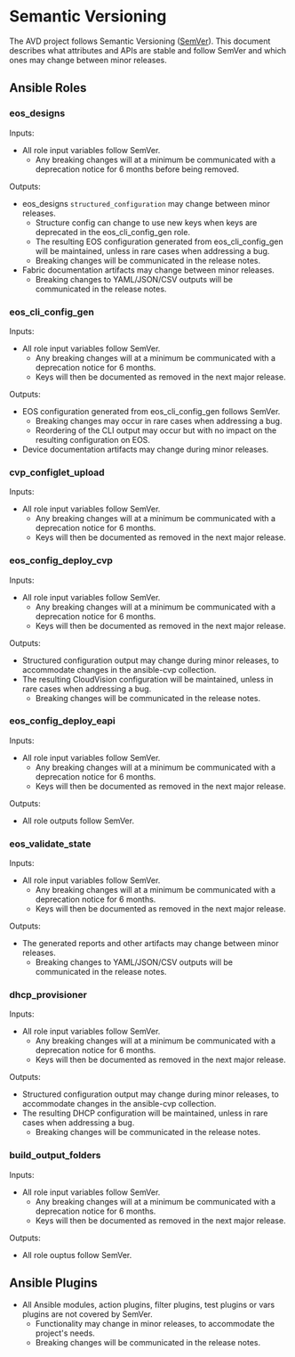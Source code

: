 <!--
  ~ Copyright (c) 2023 Arista Networks, Inc.
  ~ Use of this source code is governed by the Apache License 2.0
  ~ that can be found in the LICENSE file.
  -->

# Semantic Versioning

The AVD project follows Semantic Versioning ([SemVer](https://semver.org/)).
This document describes what attributes and APIs are stable and follow SemVer and which ones may change between minor releases.

## Ansible Roles

### eos_designs

Inputs:

- All role input variables follow SemVer.
  - Any breaking changes will at a minimum be communicated with a deprecation notice for 6 months before being removed.

Outputs:

- eos_designs `structured_configuration` may change between minor releases.
  - Structure config can change to use new keys when keys are deprecated in the eos_cli_config_gen role.
  - The resulting EOS configuration generated from eos_cli_config_gen will be maintained, unless in rare cases when addressing a bug.
  - Breaking changes will be communicated in the release notes.
- Fabric documentation artifacts may change between minor releases.
  - Breaking changes to YAML/JSON/CSV outputs will be communicated in the release notes.

### eos_cli_config_gen

Inputs:

- All role input variables follow SemVer.
  - Any breaking changes will at a minimum be communicated with a deprecation notice for 6 months.
  - Keys will then be documented as removed in the next major release.

Outputs:

- EOS configuration generated from eos_cli_config_gen follows SemVer.
  - Breaking changes may occur in rare cases when addressing a bug.
  - Reordering of the CLI output may occur but with no impact on the resulting configuration on EOS.
- Device documentation artifacts may change during minor releases.

### cvp_configlet_upload

Inputs:

- All role input variables follow SemVer.
  - Any breaking changes will at a minimum be communicated with a deprecation notice for 6 months.
  - Keys will then be documented as removed in the next major release.

### eos_config_deploy_cvp

Inputs:

- All role input variables follow SemVer.
  - Any breaking changes will at a minimum be communicated with a deprecation notice for 6 months.
  - Keys will then be documented as removed in the next major release.

Outputs:

- Structured configuration output may change during minor releases, to accommodate changes in the ansible-cvp collection.
- The resulting CloudVision configuration will be maintained, unless in rare cases when addressing a bug.
  - Breaking changes will be communicated in the release notes.

### eos_config_deploy_eapi

Inputs:

- All role input variables follow SemVer.
  - Any breaking changes will at a minimum be communicated with a deprecation notice for 6 months.
  - Keys will then be documented as removed in the next major release.

Outputs:

- All role outputs follow SemVer.

### eos_validate_state

Inputs:

- All role input variables follow SemVer.
  - Any breaking changes will at a minimum be communicated with a deprecation notice for 6 months.
  - Keys will then be documented as removed in the next major release.

Outputs:

- The generated reports and other artifacts may change between minor releases.
  - Breaking changes to YAML/JSON/CSV outputs will be communicated in the release notes.

### dhcp_provisioner

Inputs:

- All role input variables follow SemVer.
  - Any breaking changes will at a minimum be communicated with a deprecation notice for 6 months.
  - Keys will then be documented as removed in the next major release.

Outputs:

- Structured configuration output may change during minor releases, to accommodate changes in the ansible-cvp collection.
- The resulting DHCP configuration will be maintained, unless in rare cases when addressing a bug.
  - Breaking changes will be communicated in the release notes.

### build_output_folders

Inputs:

- All role input variables follow SemVer.
  - Any breaking changes will at a minimum be communicated with a deprecation notice for 6 months.
  - Keys will then be documented as removed in the next major release.

Outputs:

- All role ouptus follow SemVer.

## Ansible Plugins

- All Ansible modules, action plugins, filter plugins, test plugins or vars plugins are not covered by SemVer.
  - Functionality may change in minor releases, to accommodate the project's needs.
  - Breaking changes will be communicated in the release notes.

